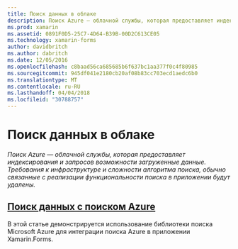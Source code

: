 ```yaml
---
title: Поиск данных в облаке
description: Поиск Azure — облачной службы, которая предоставляет индексирования и запросов возможности загруженные данные. Требования к инфраструктуре и сложности алгоритма поиска, обычно связанные с реализации функциональности поиска в приложении будут удалены.
ms.prod: xamarin
ms.assetid: 0891F0D5-25C7-4D64-B39B-00D2C613CE05
ms.technology: xamarin-forms
author: davidbritch
ms.author: dabritch
ms.date: 12/05/2016
ms.openlocfilehash: c8baad56ca685685b6f637bc1aa377f0c4f80985
ms.sourcegitcommit: 945df041e2180cb20af08b83cc703ecd1aedc6b0
ms.translationtype: MT
ms.contentlocale: ru-RU
ms.lasthandoff: 04/04/2018
ms.locfileid: "30788757"
---
```

# <a name="searching-data-in-the-cloud"></a>Поиск данных в облаке

_Поиск Azure — облачной службы, которая предоставляет индексирования и запросов возможности загруженные данные. Требования к инфраструктуре и сложности алгоритма поиска, обычно связанные с реализации функциональности поиска в приложении будут удалены._

## <a name="searching-data-with-azure-searchazure-searchmd"></a>[Поиск данных с поиском Azure](azure-search.md)

В этой статье демонстрируется использование библиотеки поиска Microsoft Azure для интеграции поиска Azure в приложении Xamarin.Forms.

